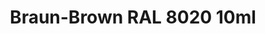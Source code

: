 ---
layout: product
title: "Braun-Brown RAL 8020  10ml"
price: "330" 
desc: "Nitro 10mL"
img_path: "/assets/img/RC069.webp"
brand: "AK "
available: true
special_offer: false
new: false
soon: false
cat: "020000"
subcat: "020200"
subsubcat: "020201"
sifra: "RC069"
popular: false
spec: false
---